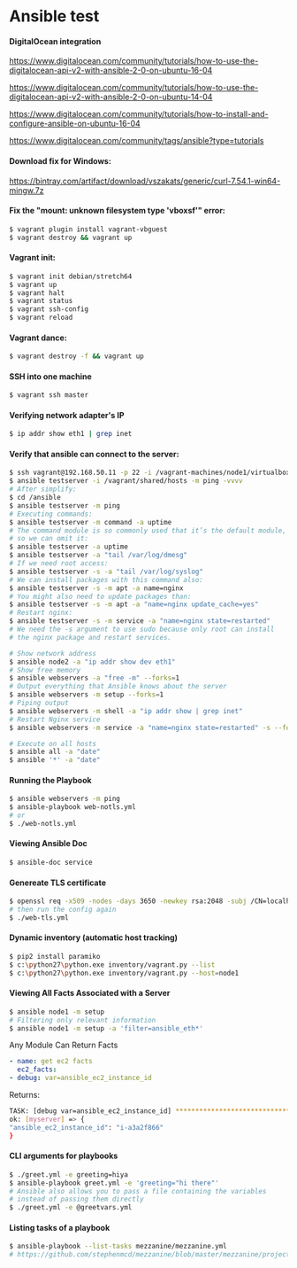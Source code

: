 # Ansible test

#### DigitalOcean integration

https://www.digitalocean.com/community/tutorials/how-to-use-the-digitalocean-api-v2-with-ansible-2-0-on-ubuntu-16-04

https://www.digitalocean.com/community/tutorials/how-to-use-the-digitalocean-api-v2-with-ansible-2-0-on-ubuntu-14-04

https://www.digitalocean.com/community/tutorials/how-to-install-and-configure-ansible-on-ubuntu-16-04

https://www.digitalocean.com/community/tags/ansible?type=tutorials

#### Download fix for Windows:

https://bintray.com/artifact/download/vszakats/generic/curl-7.54.1-win64-mingw.7z

#### Fix the "mount: unknown filesystem type 'vboxsf'" error:

```bash
$ vagrant plugin install vagrant-vbguest
$ vagrant destroy && vagrant up
```

#### Vagrant init:

```bash
$ vagrant init debian/stretch64
$ vagrant up
$ vagrant halt
$ vagrant status
$ vagrant ssh-config
$ vagrant reload
```

#### Vagrant dance:

```bash
$ vagrant destroy -f && vagrant up
```

#### SSH into one machine

```bash
$ vagrant ssh master
```

#### Verifying network adapter's IP

```bash
$ ip addr show eth1 | grep inet
```

#### Verify that ansible can connect to the server:

```bash
$ ssh vagrant@192.168.50.11 -p 22 -i /vagrant-machines/node1/virtualbox/private_key
$ ansible testserver -i /vagrant/shared/hosts -m ping -vvvv
# After simplify:
$ cd /ansible
$ ansible testserver -m ping
# Executing commands:
$ ansible testserver -m command -a uptime
# The command module is so commonly used that it’s the default module,
# so we can omit it:
$ ansible testserver -a uptime
$ ansible testserver -a "tail /var/log/dmesg"
# If we need root access:
$ ansible testserver -s -a "tail /var/log/syslog"
# We can install packages with this command also:
$ ansible testserver -s -m apt -a name=nginx
# You might also need to update packages than:
$ ansible testserver -s -m apt -a "name=nginx update_cache=yes"
# Restart nginx:
$ ansible testserver -s -m service -a "name=nginx state=restarted"
# We need the -s argument to use sudo because only root can install
# the nginx package and restart services.

# Show network address
$ ansible node2 -a "ip addr show dev eth1"
# Show free memory
$ ansible webservers -a "free -m" --forks=1
# Output everything that Ansible knows about the server
$ ansible webservers -m setup --forks=1
# Piping output
$ ansible webservers -m shell -a "ip addr show | grep inet"
# Restart Nginx service
$ ansible webservers -m service -a "name=nginx state=restarted" -s --forks=1

# Execute on all hosts
$ ansible all -a "date"
$ ansible '*' -a "date"
```

#### Running the Playbook

```bash
$ ansible webservers -m ping
$ ansible-playbook web-notls.yml
# or
$ ./web-notls.yml
```

#### Viewing Ansible Doc

```bash
$ ansible-doc service
```

#### Genereate TLS certificate

```bash
$ openssl req -x509 -nodes -days 3650 -newkey rsa:2048 -subj /CN=localhost -keyout files/nginx.key -out files/nginx.crt
# then run the config again
$ ./web-tls.yml
```

#### Dynamic inventory (automatic host tracking)

```bash
$ pip2 install paramiko
$ c:\python27\python.exe inventory/vagrant.py --list
$ c:\python27\python.exe inventory/vagrant.py --host=node1
```

#### Viewing All Facts Associated with a Server

```bash
$ ansible node1 -m setup
# Filtering only relevant information
$ ansible node1 -m setup -a 'filter=ansible_eth*'
```

Any Module Can Return Facts

```yaml
- name: get ec2 facts
  ec2_facts:
- debug: var=ansible_ec2_instance_id
```

Returns:

```bash
TASK: [debug var=ansible_ec2_instance_id] *************************************
ok: [myserver] => {
"ansible_ec2_instance_id": "i-a3a2f866"
}
```

#### CLI arguments for playbooks

```bash
$ ./greet.yml -e greeting=hiya
$ ansible-playbook greet.yml -e 'greeting="hi there"'
# Ansible also allows you to pass a file containing the variables
# instead of passing them directly
$ ./greet.yml -e @greetvars.yml
```

#### Listing tasks of a playbook

```bash
$ ansible-playbook --list-tasks mezzanine/mezzanine.yml
# https://github.com/stephenmcd/mezzanine/blob/master/mezzanine/project_template/fabfile.py
```
